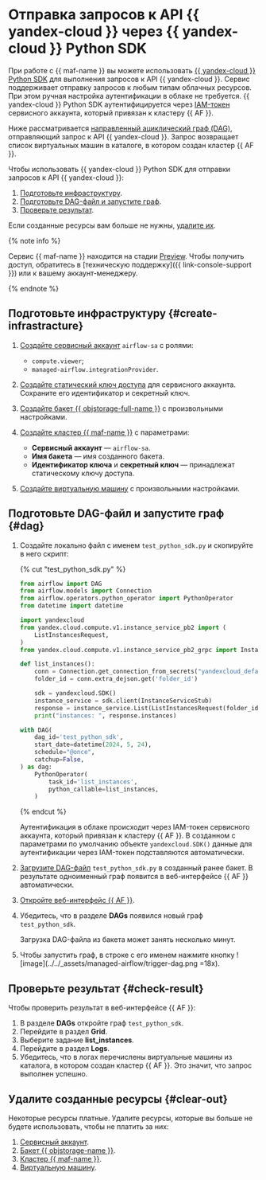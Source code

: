 # Отправка запросов к API {{ yandex-cloud }} через {{ yandex-cloud }} Python SDK

При работе с {{ maf-name }} вы можете использовать [{{ yandex-cloud }} Python SDK](https://github.com/yandex-cloud/python-sdk) для выполнения запросов к API {{ yandex-cloud }}. Сервис поддерживает отправку запросов к любым типам облачных ресурсов. При этом ручная настройка аутентификации в облаке не требуется. {{ yandex-cloud }} Python SDK аутентифицируется через [IAM-токен](../../iam/concepts/authorization/iam-token.md) сервисного аккаунта, который привязан к кластеру {{ AF }}.

Ниже рассматривается [направленный ациклический граф (DAG)](../../managed-airflow/concepts/index.md#about-the-service), отправляющий запрос к API {{ yandex-cloud }}. Запрос возвращает список виртуальных машин в каталоге, в котором создан кластер {{ AF }}.

Чтобы использовать {{ yandex-cloud }} Python SDK для отправки запросов к API {{ yandex-cloud }}:

1. [Подготовьте инфраструктуру](#create-infrastracture).
1. [Подготовьте DAG-файл и запустите граф](#dag).
1. [Проверьте результат](#check-result).

Если созданные ресурсы вам больше не нужны, [удалите их](#clear-out).

{% note info %}

Сервис {{ maf-name }} находится на стадии [Preview](../../overview/concepts/launch-stages.md). Чтобы получить доступ, обратитесь в [техническую поддержку]({{ link-console-support }}) или к вашему аккаунт-менеджеру.

{% endnote %}

## Подготовьте инфраструктуру {#create-infrastracture}

1. [Создайте сервисный аккаунт](../../iam/operations/sa/create.md#create-sa) `airflow-sa` с ролями:

   * `compute.viewer`;
   * `managed-airflow.integrationProvider`.

1. [Создайте статический ключ доступа](../../iam/operations/sa/create-access-key.md) для сервисного аккаунта. Сохраните его идентификатор и секретный ключ.

1. [Создайте бакет {{ objstorage-full-name }}](../../storage/operations/buckets/create.md) с произвольными настройками.

1. [Создайте кластер {{ maf-name }}](../../managed-airflow/operations/cluster-create.md#create-cluster) с параметрами:

   * **Сервисный аккаунт** — `airflow-sa`.
   * **Имя бакета** — имя созданного бакета.
   * **Идентификатор ключа** и **секретный ключ** — принадлежат статическому ключу доступа.

1. [Создайте виртуальную машину](../../compute/operations/vm-create/create-linux-vm.md) с произвольными настройками.

## Подготовьте DAG-файл и запустите граф {#dag}

1. Создайте локально файл с именем `test_python_sdk.py` и скопируйте в него скрипт:

   {% cut "test_python_sdk.py" %}

   ```python
   from airflow import DAG
   from airflow.models import Connection
   from airflow.operators.python_operator import PythonOperator
   from datetime import datetime

   import yandexcloud
   from yandex.cloud.compute.v1.instance_service_pb2 import (
       ListInstancesRequest,
   )
   from yandex.cloud.compute.v1.instance_service_pb2_grpc import InstanceServiceStub

   def list_instances():
       conn = Connection.get_connection_from_secrets("yandexcloud_default")
       folder_id = conn.extra_dejson.get('folder_id')

       sdk = yandexcloud.SDK()
       instance_service = sdk.client(InstanceServiceStub)
       response = instance_service.List(ListInstancesRequest(folder_id=folder_id))
       print("instances: ", response.instances)

   with DAG(
       dag_id='test_python_sdk',
       start_date=datetime(2024, 5, 24),
       schedule="@once",
       catchup=False,
   ) as dag:
       PythonOperator(
           task_id='list_instances',
           python_callable=list_instances,
       )
   ```

   {% endcut %}

   Аутентификация в облаке происходит через IAM-токен сервисного аккаунта, который привязан к кластеру {{ AF }}. В созданном с параметрами по умолчанию объекте `yandexcloud.SDK()` данные для аутентификации через IAM-токен подставляются автоматически.

1. [Загрузите DAG-файл](../../storage/operations/objects/upload.md) `test_python_sdk.py` в созданный ранее бакет. В результате одноименный граф появится в веб-интерфейсе {{ AF }} автоматически.

1. [Откройте веб-интерфейс {{ AF }}](../../managed-airflow/operations/af-interfaces.md#web-gui).

1. Убедитесь, что в разделе **DAGs** появился новый граф `test_python_sdk`.

   Загрузка DAG-файла из бакета может занять несколько минут.

1. Чтобы запустить граф, в строке с его именем нажмите кнопку ![image](../../_assets/managed-airflow/trigger-dag.png =18x).

## Проверьте результат {#check-result}

Чтобы проверить результат в веб-интерфейсе {{ AF }}:

1. В разделе **DAGs** откройте граф `test_python_sdk`.
1. Перейдите в раздел **Grid**.
1. Выберите задание **list_instances**.
1. Перейдите в раздел **Logs**.
1. Убедитесь, что в логах перечислены виртуальные машины из каталога, в котором создан кластер {{ AF }}. Это значит, что запрос выполнен успешно.

## Удалите созданные ресурсы {#clear-out}

Некоторые ресурсы платные. Удалите ресурсы, которые вы больше не будете использовать, чтобы не платить за них:

1. [Сервисный аккаунт](../../iam/operations/sa/delete.md).
1. [Бакет {{ objstorage-name }}](../../storage/operations/buckets/delete.md).
1. [Кластер {{ maf-name }}](../../managed-airflow/operations/cluster-delete.md#delete).
1. [Виртуальную машину](../../compute/operations/vm-control/vm-delete.md).
